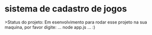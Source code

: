 <h1>sistema de cadastro de jogos</h1>
>Status do projeto: Em esenvolvimento
para rodar esse projeto na sua maquina, por favor digite:
...
node app.js
...
:)